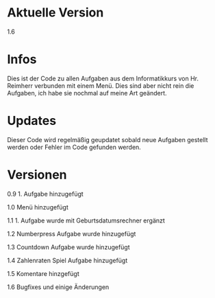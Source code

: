 # Aktuelle Version
1.6

# Infos
Dies ist der Code zu allen Aufgaben aus dem Informatikkurs von Hr. Reimherr verbunden mit einem Menü.
Dies sind aber nicht rein die Aufgaben, ich habe sie nochmal auf meine Art geändert.

# Updates
Dieser Code wird regelmäßig geupdatet sobald neue Aufgaben gestellt werden oder Fehler im Code gefunden werden.

# Versionen
0.9 1. Aufgabe hinzugefügt

1.0 Menü hinzugefügt

1.1 1. Aufgabe wurde mit Geburtsdatumsrechner ergänzt

1.2 Numberpress Aufgabe wurde hinzugefügt

1.3 Countdown Aufgabe wurde hinzugefügt

1.4 Zahlenraten Spiel Aufgabe hinzugefügt

1.5 Komentare hinzgefügt

1.6 Bugfixes und einige Änderungen
